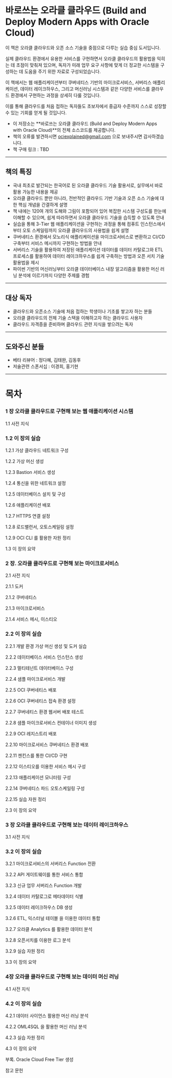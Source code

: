 # 바로쓰는 오라클 클라우드 (Build and Deploy Modern Apps with Oracle Cloud)

이 책은 오라클 클라우드와 오픈 소스 기술을 중점으로 다루는 실습 중심 도서입니다. 

실제 클라우드 환경에서 유용한 서비스를 구현하면서 오라클 클라우드의 활용법을 익히는 데 초점이 맞춰져 있으며, 독자가 미래 업무 요구 사항에 맞게 더 정교한 시스템을 구성하는 데 도움을 주기 위한 자료로 구성되었습니다. 

이 책에서는 웹 애플리케이션부터 쿠버네티스 기반의 마이크로서비스, 서버리스 애플리케이션, 데이터 레이크하우스, 그리고 머신러닝 시스템과 같은 다양한 서비스를 클라우드 환경에서 구현하는 과정을 상세히 다룰 것입니다. 

이를 통해 클라우드를 처음 접하는 독자들도 초보자에서 중급자 수준까지 스스로 성장할 수 있는 기회를 얻게 될 것입니다.

- 이 저장소는 **바로쓰는 오라클 클라우드 (Build and Deploy Modern Apps with Oracle Cloud)**의 전체 소스코드를 제공합니다.
- 책의 오류를 발견하시면 ociexplained@gmail.com 으로 보내주시면 감사하겠습니다.
- 책 구매 링크 : TBD

---

## 책의 특징

- 국내 최초로 발간되는 한국어로 된 오라클 클라우드 기술 활용서로, 실무에서 바로 활용 가능한 내용을 제공
- 오라클 클라우드 뿐만 아니라, 전반적인 클라우드 기반 기술과 오픈 소스 기술에 대한 핵심 개념을 간결하게 설명
- 책 내에는 120여 개의 도해와 그림이 포함되어 있어 복잡한 시스템 구성도를 한눈에 이해할 수 있으며, 쉽게 따라하면서 오라클 클라우드 기술을 습득할 수 있도록 안내
- 실습을 통해 3-Tier 웹 애플리케이션을 구현하는 과정을 통해 컴퓨트 인스턴스에서부터 오토 스케일링까지 오라클 클라우드의 사용법을 쉽게 설명
- 쿠버네티스 환경에서 모노리식 애플리케이션을 마이크로서비스로 변환하고 CI/CD 구축부터 서비스 메시까지 구현하는 방법을 안내
- 서버리스 기술을 활용하여 저장된 애플리케이션 데이터를 데이터 카탈로그와 ETL 프로세스를 활용하여 데이터 레이크하우스를 쉽게 구축하는 방법과 오픈 서치 기술 활용법을 제시
- 파이썬 기반의 머신러닝부터 오라클 데이터베이스 내장 알고리즘을 활용한 머신 러닝 분석에 이르기까지 다양한 주제를 경험

---

## 대상 독자

- 클라우드와 오픈소스 기술에 처음 접하는 학생이나 기초를 쌓고자 하는 분들
- 오라클 클라우드의 전체 기술 스택을 이해하고자 하는 클라우드 사용자
- 클라우드 자격증을 준비하며 클라우드 관련 지식을 쌓으려는 독자

---

## 도와주신 분들

- 베타 리뷰어 : 정다혜, 김태완, 김동후
- 저술관련 스폰서십 : 이경희, 홍기현

---

# 목차

### 1 장 오라클 클라우드로 구현해 보는 웹 애플리케이션 시스템

1.1 사전 지식

### 1.2 이 장의 실습

1.2.1 가상 클라우드 네트워크 구성

1.2.2 가상 머신 생성

1.2.3 Bastion 서비스 생성

1.2.4 통신을 위한 네트워크 설정

1.2.5 데이터베이스 설치 및 구성

1.2.6 애플리케이션 배포

1.2.7 HTTPS 연결 설정

1.2.8 로드밸런서, 오토스케일링 설정

1.2.9 OCI CLI 를 활용한 자원 정리

1.3 이 장의 요약

### 2 장. 오라클 클라우드로 구현해 보는 마이크로서비스

2.1 사전 지식

2.1.1 도커

2.1.2 쿠버네티스

2.1.3 마이크로서비스

2.1.4 서비스 메시, 이스티오

### 2.2 이 장의 실습

2.2.1 개발 환경 가상 머신 생성 및 도커 실습

2.2.2 데이터베이스 서비스 인스턴스 생성

2.2.3 멀티테넌트 데이터베이스 구성

2.2.4 샘플 마이크로서비스 개발

2.2.5 OCI 쿠버네티스 배포

2.2.6 OCI 쿠버네티스 접속 환경 설정

2.2.7 쿠버네티스 환경 웹서버 배포 테스트

2.2.8 샘플 마이크로서비스 컨테이너 이미지 생성

2.2.9 OCI 레지스트리 배포

2.2.10 마이크로서비스 쿠버네티스 환경 배포

2.2.11 젠킨스를 통한 CI/CD 구현

2.2.12 이스티오를 이용한 서비스 메시 구성

2.2.13 애플리케이션 모니터링 구성

2.2.14 쿠버네티스 파드 오토스케일링 구성

2.2.15 실습 자원 정리

2.3 이 장의 요약

### 3 장 오라클 클라우드로 구현해 보는 데이터 레이크하우스

3.1 사전 지식

### 3.2 이 장의 실습

3.2.1 마이크로서비스의 서버리스 Function 전환

3.2.2 API 게이트웨이를 통한 서비스 통합

3.2.3 신규 업무 서버리스 Function 개발

3.2.4 데이터 카탈로그로 메타데이터 식별

3.2.5 데이터 레이크하우스 DB 생성

3.2.6 ETL, 익스터널 테이블 을 이용한 데이터 통합

3.2.7 오라클 Analytics 를 활용한 데이터 분석

3.2.8 오픈서치를 이용한 로그 분석

3.2.9 실습 자원 정리

3.3 이 장의 요약

### 4장 오라클 클라우드로 구현해 보는 데이터 머신 러닝

4.1 사전 지식

### 4.2 이 장의 실습

4.2.1 데이터 사이언스 활용한 머신 러닝 분석

4.2.2 OML4SQL 을 활용한 머신 러닝 분석

4.2.3 실습 자원 정리

4.3 이 장의 요약

부록. Oracle Cloud Free Tier 생성

참고 문헌
